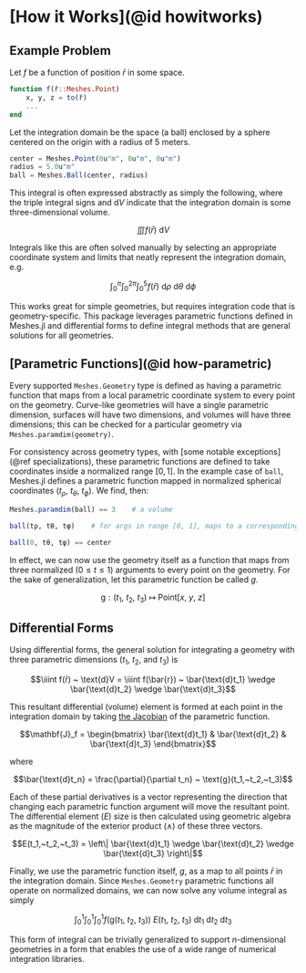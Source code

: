 # [How it Works](@id howitworks)

## Example Problem

Let $f$ be a function of position $\bar{r}$ in some space.
```julia
function f(r̄::Meshes.Point)
    x, y, z = to(r̄)
    ...
end
```

Let the integration domain be the space (a ball) enclosed by a sphere centered on the origin with a radius of 5 meters.
```julia
center = Meshes.Point(0u"m", 0u"m", 0u"m")
radius = 5.0u"m"
ball = Meshes.Ball(center, radius)
```

This integral is often expressed abstractly as simply the following, where the triple integral signs and $\text{d}V$ indicate that the integration domain is some three-dimensional volume.
```math
\iiint f(\bar{r}) ~ \text{d}V
```

Integrals like this are often solved manually by selecting an appropriate coordinate system and limits that neatly represent the integration domain, e.g.
```math
\int_0^{\pi} \int_0^{2\pi} \int_0^{5} f(\bar{r}) ~ \text{d}\rho~\text{d}\theta~\text{d}\phi
```

This works great for simple geometries, but requires integration code that is geometry-specific. This package leverages parametric functions defined in Meshes.jl and differential forms to define integral methods that are general solutions for all geometries.

## [Parametric Functions](@id how-parametric)

Every supported `Meshes.Geometry` type is defined as having a parametric function that maps from a local parametric coordinate system to every point on the geometry. Curve-like geometries will have a single parametric dimension, surfaces will have two dimensions, and volumes will have three dimensions; this can be checked for a particular geometry via `Meshes.paramdim(geometry)`.

For consistency across geometry types, with [some notable exceptions](@ref specializations), these parametric functions are defined to take coordinates inside a normalized range $[0,1]$. In the example case of `ball`, Meshes.jl defines a parametric function mapped in normalized spherical coordinates $(t_\rho, ~t_\theta, ~t_\phi)$. We find, then:
```julia
Meshes.paramdim(ball) == 3    # a volume

ball(tρ, tθ, tφ)    # for args in range [0, 1], maps to a corresponding Meshes.Point

ball(0, tθ, tφ) == center
```

In effect, we can now use the geometry itself as a function that maps from three normalized ($0 \le t \le 1$) arguments to every point on the geometry. For the sake of generalization, let this parametric function be called $g$.
```math
\text{g}: (t_1,~t_2,~t_3) ~\mapsto~ \text{Point}\big[ x, ~y, ~z \big]  
```

## Differential Forms

Using differential forms, the general solution for integrating a geometry with three parametric dimensions ($t_1$, $t_2$, and $t_3$) is
```math
\iiint f(r̄) ~ \text{d}V = \iiint f(\bar{r}) ~ \bar{\text{d}t_1} \wedge \bar{\text{d}t_2} \wedge \bar{\text{d}t_3}
```

This resultant differential (volume) element is formed at each point in the integration domain by taking [the Jacobian](https://en.wikipedia.org/wiki/Jacobian_matrix_and_determinant) of the parametric function.
```math
\mathbf{J}_f = \begin{bmatrix} \bar{\text{d}t_1} & \bar{\text{d}t_2} & \bar{\text{d}t_3} \end{bmatrix}
```
where
```math
\bar{\text{d}t_n} = \frac{\partial}{\partial t_n} ~ \text{g}(t_1,~t_2,~t_3)
```

Each of these partial derivatives is a vector representing the direction that changing each parametric function argument will move the resultant point. The differential element ($E$) size is then calculated using geometric algebra as the magnitude of the exterior product ($\wedge$) of these three vectors.
```math
E(t_1,~t_2,~t_3) = \left\| \bar{\text{d}t_1} \wedge \bar{\text{d}t_2} \wedge \bar{\text{d}t_3} \right\|
```

Finally, we use the parametric function itself, $g$, as a map to all points $\bar{r}$ in the integration domain. Since `Meshes.Geometry` parametric functions all operate on normalized domains, we can now solve any volume integral as simply
```math
\int_0^1 \int_0^1 \int_0^1 f\Big(\text{g}\big(t_1,~t_2,~t_3\big)\Big) ~ E(t_1,~t_2,~t_3) ~ \text{d}t_1 ~ \text{d}t_2 ~ \text{d}t_3
```

This form of integral can be trivially generalized to support $n$-dimensional geometries in a form that enables the use of a wide range of numerical integration libraries.
